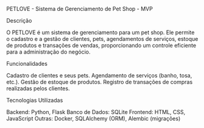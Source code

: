 PETLOVE - Sistema de Gerenciamento de Pet Shop - MVP

Descrição

O PETLOVE é um sistema de gerenciamento para um pet shop. Ele permite o cadastro e a gestão de clientes, pets, agendamentos de serviços, estoque de produtos e transações de vendas, proporcionando um controle eficiente para a administração do negócio.

Funcionalidades

Cadastro de clientes e seus pets. Agendamento de serviços (banho, tosa, etc.). Gestão de estoque de produtos. Registro de transações de compras realizadas pelos clientes.

Tecnologias Utilizadas

Backend: Python, Flask Banco de Dados: SQLite Frontend: HTML, CSS, JavaScript Outras: Docker, SQLAlchemy (ORM), Alembic (migrações)
